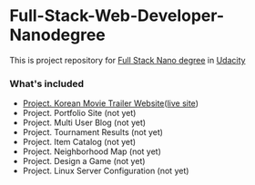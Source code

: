 # Full-Stack-Web-Developer-Nanodegree
This is project repository for [Full Stack Nano degree](https://www.udacity.com/course/full-stack-web-developer-nanodegree--nd004) in [Udacity](https://www.udacity.com/)

### What's included
- [Project. Korean Movie Trailer Website](https://github.com/jihobak/Full-Stack-Web-Developer-Nanodegree/tree/master/MovieTrailerWebsite)([live site](http://jihobak.github.io/blog/udacity/fresh_tomatoes.html))
- Project. Portfolio Site (not yet)
- Project. Multi User Blog (not yet)
- Project. Tournament Results (not yet)
- Project. Item Catalog (not yet)
- Project. Neighborhood Map (not yet)
- Project. Design a Game (not yet)
- Project. Linux Server Configuration (not yet)